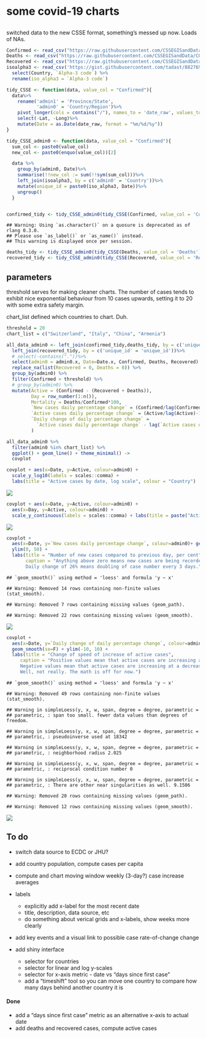 some covid-19 charts
================

## 

switched data to the new CSSE format, something’s messed up now. Loads
of NAs.

``` r
Confirmed <- read_csv("https://raw.githubusercontent.com/CSSEGISandData/COVID-19/master/csse_covid_19_data/csse_covid_19_time_series/time_series_covid19_confirmed_global.csv")
Deaths <- read_csv("https://raw.githubusercontent.com/CSSEGISandData/COVID-19/master/csse_covid_19_data/csse_covid_19_time_series/time_series_covid19_deaths_global.csv")
Recovered <- read_csv("https://raw.githubusercontent.com/CSSEGISandData/COVID-19/master/csse_covid_19_data/csse_covid_19_time_series/time_series_covid19_recovered_global.csv")
isoalpha3 <- read_csv('https://gist.githubusercontent.com/tadast/8827699/raw/7255fdfbf292c592b75cf5f7a19c16ea59735f74/countries_codes_and_coordinates.csv')%>%
  select(Country, `Alpha-3 code`) %>%
  rename(iso_alpha3 = `Alpha-3 code`)

tidy_CSSE <- function(data, value_col = "Confirmed"){
  data%>%
    rename('admin1' = 'Province/State',
           'admin0' = 'Country/Region')%>%
    pivot_longer(cols = contains("/"), names_to = 'date_raw', values_to = value_col)%>%
    select(-Lat, -Long)%>%
    mutate(Date = as.Date(date_raw, format = "%m/%d/%y"))
}

tidy_CSSE_admin0 <- function(data, value_col = "Confirmed"){
  sum_col <- paste0(value_col)
  new_col <- paste0(enquo(value_col))[2]

  data %>%
    group_by(admin0, Date)%>%
    summarise(!!new_col := sum(!!sym(sum_col)))%>%
    left_join(isoalpha3, by = c('admin0' = 'Country'))%>%
    mutate(unique_id = paste0(iso_alpha3, Date))%>%
    ungroup()
  }


confirmed_tidy <- tidy_CSSE_admin0(tidy_CSSE(Confirmed, value_col = 'Confirmed'), value_col = 'Confirmed')
```

    ## Warning: Using `as.character()` on a quosure is deprecated as of rlang 0.3.0.
    ## Please use `as_label()` or `as_name()` instead.
    ## This warning is displayed once per session.

``` r
deaths_tidy <- tidy_CSSE_admin0(tidy_CSSE(Deaths, value_col = 'Deaths'), value_col = 'Deaths')
recovered_tidy <- tidy_CSSE_admin0(tidy_CSSE(Recovered, value_col = 'Recovered'), value_col = 'Recovered')
```

## parameters

threshold serves for making cleaner charts. The number of cases tends to
exhibit nice exponential behaviour from 10 cases upwards, setting it to
20 with some extra safety margin.

chart\_list defined which countries to chart. Duh.

``` r
threshold = 20
chart_list = c("Switzerland", "Italy", "China", "Armenia")
```

``` r
all_data_admin0 <- left_join(confirmed_tidy,deaths_tidy, by = c('unique_id' = 'unique_id'))%>%
  left_join(recovered_tidy, by = c('unique_id' = 'unique_id'))%>%
  # select(-contains("."))%>%
  select(admin0 = admin0.x, Date=Date.x, Confirmed, Deaths, Recovered) %>%
  replace_na(list(Recovered = 0, Deaths = 0)) %>%
  group_by(admin0) %>%
  filter(Confirmed > threshold) %>%
  # group_by(admin0) %>%
  mutate(Active = (Confirmed - (Recovered + Deaths)),
         Day = row_number(1:n()),
         Mortality = Deaths/Confirmed*100,
         `New cases daily percentage change` = (Confirmed/lag(Confirmed)-1)*100,
         `Active cases daily percentage change` = (Active/lag(Active)-1)*100,
         `Daily change of daily percentage change` = 
           `Active cases daily percentage change` - lag(`Active cases daily percentage change`)
         ) 

all_data_admin0 %>%
  filter(admin0 %in% chart_list) %>%
  ggplot() + geom_line() + theme_minimal() ->
  covplot
```

``` r
covplot + aes(x=Date, y=Active, colour=admin0) +
  scale_y_log10(labels = scales::comma) + 
  labs(title = "Active cases by date, log scale", colour = "Country") 
```

![](readme_files/figure-gfm/unnamed-chunk-1-1.png)<!-- -->

``` r
covplot + aes(x=Date, y=Active, colour=admin0) +
  aes(x=Day, y=Active, colour=admin0) +
  scale_y_continuous(labels = scales::comma) + labs(title = paste("Active cases by day, since the day", threshold, "cases were first recorded"))
```

![](readme_files/figure-gfm/unnamed-chunk-1-2.png)<!-- -->

``` r
covplot + 
  aes(x=Date, y=`New cases daily percentage change`, colour=admin0)+ geom_smooth(se=F) +
  ylim(0, 50) +
  labs(title = "Number of new cases compared to previous day, per cent", 
       caption = "Anything above zero means new cases are being recorded. 
       Daily change of 26% means doubling of case number every 3 days.")
```

    ## `geom_smooth()` using method = 'loess' and formula 'y ~ x'

    ## Warning: Removed 14 rows containing non-finite values (stat_smooth).

    ## Warning: Removed 7 rows containing missing values (geom_path).

    ## Warning: Removed 22 rows containing missing values (geom_smooth).

![](readme_files/figure-gfm/unnamed-chunk-1-3.png)<!-- -->

``` r
covplot + 
  aes(x=Date, y=`Daily change of daily percentage change`, colour=admin0) + 
  geom_smooth(se=F) + ylim(-10, 10) +
  labs(title = "Change of speed of increase of active cases", 
     caption = "Positive values mean that active cases are increasing at an increasing rate. 
     Negative values mean that active cases are increasing at a decreasing rate. 
     Well, not really. The math is off for now.")
```

    ## `geom_smooth()` using method = 'loess' and formula 'y ~ x'

    ## Warning: Removed 49 rows containing non-finite values (stat_smooth).

    ## Warning in simpleLoess(y, x, w, span, degree = degree, parametric =
    ## parametric, : span too small. fewer data values than degrees of freedom.

    ## Warning in simpleLoess(y, x, w, span, degree = degree, parametric =
    ## parametric, : pseudoinverse used at 18342

    ## Warning in simpleLoess(y, x, w, span, degree = degree, parametric =
    ## parametric, : neighborhood radius 2.025

    ## Warning in simpleLoess(y, x, w, span, degree = degree, parametric =
    ## parametric, : reciprocal condition number 0

    ## Warning in simpleLoess(y, x, w, span, degree = degree, parametric =
    ## parametric, : There are other near singularities as well. 9.1506

    ## Warning: Removed 20 rows containing missing values (geom_path).

    ## Warning: Removed 12 rows containing missing values (geom_smooth).

![](readme_files/figure-gfm/unnamed-chunk-1-4.png)<!-- -->

## To do

  - switch data source to ECDC or JHU?

  - add country population, compute cases per capita

  - compute and chart moving window weekly (3-day?) case increase
    averages

  - labels
    
      - explicitly add x-label for the most recent date
      - title, description, data source, etc
      - do something about verical grids and x-labels, show weeks more
        clearly

  - add key events and a visual link to possible case rate-of-change
    change

  - add shiny interface
    
      - selector for countries
      - selector for linear and log y-scales
      - selector for x-axis metric - date vs “days since first case”
      - add a “timeshift” tool so you can move one country to compare
        how many days behind another country it is

#### Done

  - add a “days since first case” metric as an alternative x-axis to
    actual date
  - add deaths and recovered cases, compute active cases
